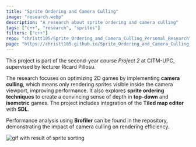```yaml
---
title: "Sprite Ordering and Camera Culling"
image: "research.webp"
description: "A research about sprite ordering and camera culling"
tags: ["c++", "research", "sprites"]
filters: ["c++"]
repo: "christt105/Sprite_Ordering_and_Camera_Culling_Personal_Research"
page: "https://christt105.github.io/Sprite_Ordering_and_Camera_Culling_Personal_Research"
---
```

This project is part of the second-year course *Project 2* at CITM-UPC, supervised by lecturer Ricard Pillosu.

The research focuses on optimizing 2D games by implementing **camera culling**, which means only rendering sprites visible inside the camera viewport, improving performance. It also explores **sprite ordering techniques** to create a convincing sense of depth in **top-down** and **isometric** games. The project includes integration of the **Tiled map editor** with **SDL**.

Performance analysis using **Brofiler** can be found in the repository, demonstrating the impact of camera culling on rendering efficiency.

![gif with result of sprite sorting](https://raw.githubusercontent.com/christt105/Sprite_Ordering_and_Camera_Culling_Personal_Research/refs/heads/master/docs/web_images/Result_Gif.gif)

